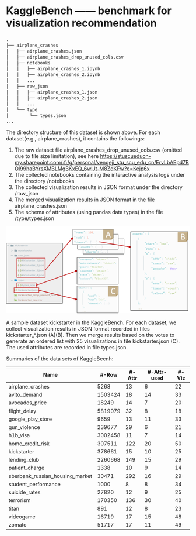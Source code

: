 # KaggleBench —— benchmark for visualization recommendation

```
.
├── airplane_crashes 
│   ├── airplane_crashes.json 
│   ├── airplane_crashes_drop_unused_cols.csv 
│   ├── notebooks 
│   │   ├── airplane_crashes_1.ipynb 
│   │   ├── airplane_crashes_2.ipynb 
│   │   ... 
│   ├── raw_json 
│   │   ├── airplane_crashes_1.json 
│   │   ├── airplane_crashes_2.json 
│   │   ... 
│   └── type 
│        └── types.json 
... 
```

The directory structure of this dataset is shown above. 
For each dataset(e.g., airplane_crashes), it contains the followings: 
1. The raw dataset file airplane_crashes_drop_unused_cols.csv (omitted due to file size limitation), see here https://stuscueducn-my.sharepoint.com/:f:/g/personal/vengeji_stu_scu_edu_cn/ErvLbAEpd7BOl99haBYrsXMBLMgBKxEQ_6wIJt-M8ZdKFw?e=Kejp6x
2. The collected notebooks containing the interactive analysis logs under the directory /notebooks 
3. The collected visualization results in JSON format under the directory /raw_json 
4. The merged visualization results in JSON format in the file airplane_crashes.json 
5. The schema of attributes (using pandas data types) in the file /type/types.json 

![exmaple](https://github.com/vengeji/vizrec_bench/blob/master/benchmark.png)

A sample dataset kickstarter in the KaggleBench. For each dataset, we collect visualization results in JSON format recorded in files kickstarter\_*.json (A)(B). Then we merge results based on the votes to generate an ordered list with 25 visualizations in file kickstarter.json (C). The used attributes are recorded in file types.json.

Summaries of the data sets of KaggleBecnh:

|Name| #-Row| #-Attr | #-Attr-used|#-Viz|
| ------ | ------ | ------ |------ | ------ | 
|airplane_crashes|5268|13|6|22|
|avito_demand|1503424|18|14|33|
|avocados_price|18249|14|7|20|
|flight_delay|5819079|32|8|18|
|google_play_store|9659|13|11|33|
|gun_violence|239677|29|6|21|
|h1b_visa|3002458|11|7|14|
|home_credit_risk|307511|122|20|50|
|kickstarter|378661|15|10|25|
|lending_club|2260668|149|15|29|
|patient_charge|1338|10|9|14|
|sberbank_russian_housing_market|30471|292|16|29|
|student_performance|1000|8|8|34|
|suicide_rates|27820|12|9|25|
|terrorism|170350|136|30|40|
|titan|891|12|8|23|
|videogame|16719|17|15|48|
|zomato|51717|17|11|49|
